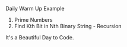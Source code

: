Daily Warm Up Example

1. Prime Numbers
2. Find Kth Bit in Nth Binary String - Recursion

It's a Beautiful Day to Code.

